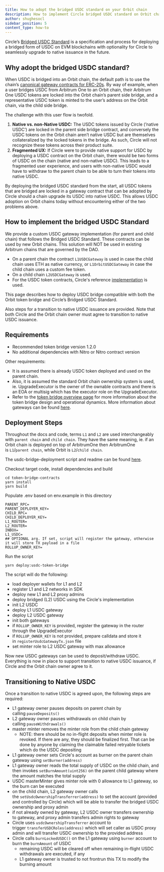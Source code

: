 ```yaml
---
title: How to adopt the bridged USDC standard on your Orbit chain
description: How to implement Circle bridged USDC standard on Orbit chain
author: shughesocl
sidebar_position: 5
content_type: how-to
---
```


Circle’s [Bridged USDC Standard](https://www.circle.com/blog/bridged-usdc-standard) is a specification and process for deploying a bridged form of USDC on EVM blockchains with optionality for Circle to seamlessly upgrade to native issuance in the future.

## Why adopt the bridged USDC standard?

When USDC is bridged into an Orbit chain, the default path is to use the chain’s [canonical gateway contracts for ERC-20s](/build-decentralized-apps/token-bridging/token-bridge-erc20). By way of example, when a user bridges USDC from Arbitrum One to an Orbit chain, their Arbitrum One USDC tokens are locked into the Orbit chain’s parent side bridge, and a representative USDC token is minted to the user’s address on the Orbit chain, via the child side bridge. 

The challenge with this user flow is twofold.

1. **Native vs. non-Native USDC:** The USDC tokens issued by Circle (’native USDC’) are locked in the parent side bridge contract, and conversely the USDC tokens on the Orbit chain aren’t native USDC but are themselves collateralized by the locked tokens in the bridge. As such, Circle will not recognize these tokens across their product suite.  
2. **Fragmented UX:** If Circle were to provide native support for USDC by deploying a USDC contract on the Orbit chain, there would be two forms of USDC on the chain (native and non-native USDC). This leads to a fragmented user experience, and users with non-native USDC would have to withdraw to the parent chain to be able to turn their tokens into native USDC. 

By deploying the bridged USDC standard from the start, all USDC tokens that are bridged are locked in a gateway contract that can be adopted by Circle should a chain upgrade its USDC into native USDC. This allows USDC adoption on Orbit chains today without encountering either of the two problems above. 

## How to implement the bridged USDC Standard

We provide a custom USDC gateway implementation (for parent and child chain) that follows the Bridged USDC Standard. These contracts can be used by new Orbit chains. This solution will NOT be used in existing Arbitrum chains that are governed by the DAO. 

- On a parent chain the contract `L1USDCGateway` is used in case the child chain uses ETH as native currency, or `L1OrbitUSDCGateway` in case the child chain uses a custom fee token.
- On a child chain `L2USDCGateway` is used.
- For the USDC token contracts, Circle's reference [implementation](https://github.com/circlefin/stablecoin-evm/blob/master/doc/bridged_USDC_standard.md) is used.

This page describes how to deploy USDC bridge compatible with both the Orbit token bridge and Circle’s Bridged USDC Standard.

 Also steps for a transition to native USDC issuance are provided. Note that both Circle and the Orbit chain owner must agree to transition to native USDC issuance.

## Requirements

- Recommended token bridge version 1.2.0
- No additional dependencies with Nitro or Nitro contract version

Other requirements:

- It is assumed there is already USDC token deployed and used on the parent chain.
- Also, it is assumed the standard Orbit chain ownership system is used, ie. UpgradeExecutor is the owner of the ownable contracts and there is an EOA or multisig which has the executor role on the UpgradeExecutor.
- Refer to the [token bridge overview page](https://github.com/OffchainLabs/arbitrum-docs/blob/master/arbitrum-docs/launch-orbit-chain/how-tos/orbit-sdk-deploying-token-bridge.md) for more information about the token bridge design and operational dynamics. More information about gateways can be found [here](https://docs.arbitrum.io/build-decentralized-apps/token-bridging/token-bridge-erc20#other-flavors-of-gateways).

## Deployment Steps

<aside>

Throughout the docs and code, terms `L1` and `L2` are used interchangeably with `parent chain` and `child chain`. They have the same meaning, ie. if an Orbit chain is deployed on top of ArbitrumOne then ArbitrumOne is `L1`/`parent chain`, while Orbit is `L2`/`child chain`. 

The usdc-bridge-deployment script and readme can be found [here](https://github.com/OffchainLabs/token-bridge-contracts/tree/v1.2.3/scripts/usdc-bridge-deployment). 

</aside>

Checkout target code, install dependencies and build

```solidity
cd token-bridge-contracts
yarn install
yarn build
```

Populate .env based on env.example in this directory

```solidity
PARENT_RPC=
PARENT_DEPLOYER_KEY=
CHILD_RPC=
CHILD_DEPLOYER_KEY=
L1_ROUTER=
L2_ROUTER=
INBOX=
L1_USDC=
## OPTIONAL arg. If set, script will register the gateway, otherwise it will store TX payload in a file
ROLLUP_OWNER_KEY=
```

Run the script

```solidity
yarn deploy:usdc-token-bridge
```

The script will do the following:

- load deployer wallets for L1 and L2
- register L1 and L2 networks in SDK
- deploy new L1 and L2 proxy admins
- deploy bridged (L2) USDC using the Circle's implementation
- init L2 USDC
- deploy L1 USDC gateway
- deploy L2 USDC gateway
- init both gateways
- if `ROLLUP_OWNER_KEY` is provided, register the gateway in the router through the UpgradeExecutor
- if `ROLLUP_OWNER_KEY` is not provided, prepare calldata and store it in `registerUsdcGatewayTx.json` file
- set minter role to L2 USDC gateway with max allowance

Now new USDC gateways can be used to deposit/withdraw USDC. Everything is now in place to support transition to native USDC issuance, if Circle and the Orbit chain owner agree to it. 

## Transitioning to Native USDC

Once a transition to native USDC is agreed upon, the following steps are required:

- L1 gateway owner pauses deposits on parent chain by calling `pauseDeposits()`
- L2 gateway owner pauses withdrawals on child chain by calling `pauseWithdrawals()`
- master minter removes the minter role from the child chain gateway
    - NOTE: there should be no in-flight deposits when minter role is revoked. If there are any, they should be finalized first. That can be done by anyone by claiming the claimable failed retryable tickets which do the USDC depositing
- L1 gateway owner sets Circle's account as burner on the parent chain gateway using `setBurner(address)`
- L1 gateway owner reads the total supply of USDC on the child chain, and then invokes `setBurnAmount(uint256)` on the parent child gateway where the amount matches the total supply
- USDC masterMinter gives minter role with 0 allowance to L1 gateway, so the burn can be executed
- on the child chain, L2 gateway owner calls the `setUsdcOwnershipTransferrer(address)` to set the account (provided and controlled by Circle) which will be able to transfer the bridged USDC ownership and proxy admin
- if not already owned by gateway, L2 USDC owner transfers ownership to gateway, and proxy admin transfers admin rights to gateway
- Circle uses `usdcOwnershipTransferrer` account to trigger `transferUSDCRoles(address)` which will set caller as USDC proxy admin and will transfer USDC ownership to the provided address
- Circle calls `burnLockedUSDC()` on the L1 gateway using `burner` account to burn the `burnAmount` of USDC
    - remaining USDC will be cleared off when remaining in-flight USDC withdrawals are executed, if any
    - L1 gateway owner is trusted to not frontrun this TX to modify the burning amount
